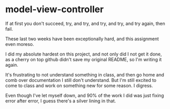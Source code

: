 # model-view-controller

If at first you don't succeed, try, and try, and try, and try, and try again, then fail.

These last two weeks have been exceptionally hard, and this assignment even moreso.

I did my absolute hardest on this project, and not only did I not get it done, as a cherry on top github didn't save my original README, so I'm writing it again.

It's frustrating to not understand something in class, and then go home and comb over documentation I still don't understand.
But I'm still excited to come to class and work on something new for some reason. I digress.

Even though I've let myself down, and 90% of the work I did was just fixing error after error, I guess there's a silver lining in that.
